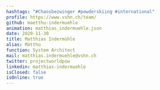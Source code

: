 ```yaml
---
hashtags: "#Chaosbezwinger #powderskiing #international"
profile: https://www.vshn.ch/team/
github: maetthu-indermuehle
animation: matthias_indermuehle.json
date: 2020-11-30
title: Matthias Indermühle
alias: Mätthu
function: System Architect
mail: matthias.indermuehle@vshn.ch
twitter: projectworldpow
linkedin: matthias-indermuehle
isClosed: false
isOnline: true
---
```

